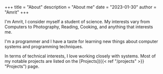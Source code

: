 +++
title = "About"
description = "About me"
date = "2023-01-30"
author = "Amrit"
+++

I'm Amrit, I consider myself a student of science.
My interests vary from Computers to Photography, Reading,
Cooking, and anything that interests me.

I'm a programmer and I have a taste for learning new things about
computer systems and programming techniques.

In terms of technical interests, I love working closely with systems.
Most of my notable projects are listed on the [Projects]({{< ref "/projects" >}} "Projects") page.